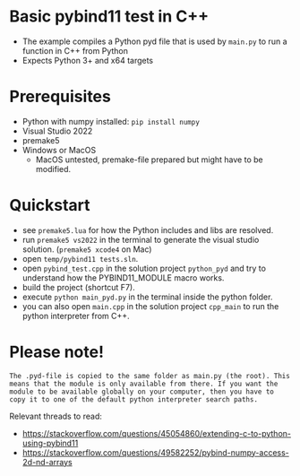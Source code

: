 # Basic pybind11 test in C++
- The example compiles a Python pyd file that is used by `main.py` to run a function in C++ from Python
- Expects Python 3+ and x64 targets

# Prerequisites
- Python with numpy installed: `pip install numpy`
- Visual Studio 2022
- premake5
- Windows or MacOS 
    - MacOS untested, premake-file prepared but might have to be modified.

# Quickstart
- see `premake5.lua` for how the Python includes and libs are resolved.
- run `premake5 vs2022` in the terminal to generate the visual studio solution. (`premake5 xcode4` on Mac)
- open `temp/pybind11 tests.sln`.
- open `pybind_test.cpp` in the solution project `python_pyd` and try to understand how the PYBIND11_MODULE macro works.
- build the project (shortcut F7).
- execute `python main_pyd.py` in the terminal inside the python folder.
- you can also open `main.cpp` in the solution project `cpp_main` to run the python interpreter from C++.

# Please note!
    The .pyd-file is copied to the same folder as main.py (the root). This means that the module is only available from there. If you want the module to be available globally on your computer, then you have to copy it to one of the default python interpreter search paths.

Relevant threads to read:
- https://stackoverflow.com/questions/45054860/extending-c-to-python-using-pybind11
- https://stackoverflow.com/questions/49582252/pybind-numpy-access-2d-nd-arrays